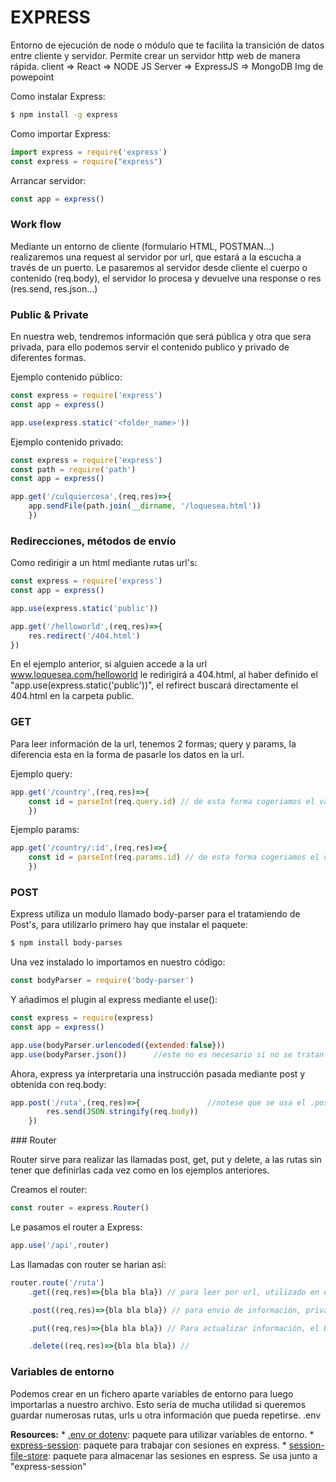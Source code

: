 # EXPRESS
Entorno de ejecución de node o módulo  que te facilita la transición de datos entre cliente y servidor. Permite crear un servidor http web de manera rápida.
client => React => NODE JS Server => ExpressJS => MongoDB
Img de powepoint

Como instalar Express:

```Bash
$ npm install -g express
```

Como importar Express:

```Javascript
import express = require('express')
const express = require("express")
```

Arrancar servidor:

```Javascript
const app = express()
```
### Work flow
Mediante un entorno de cliente (formulario HTML, POSTMAN...) realizaremos una request al servidor por url, que estará a la escucha a través de un puerto.
Le pasaremos al servidor desde cliente el cuerpo o contenido (req.body), el servidor lo procesa y devuelve una response o res (res.send, res.json...)

### Public & Private

En nuestra web, tendremos información que será pública y otra que sera privada, para ello podemos servir el contenido publico y privado de diferentes formas.

Ejemplo contenido público:

```Javascript
const express = require('express')
const app = express()

app.use(express.static('<folder_name>'))
```

Ejemplo contenido privado:

```Javascript
const express = require('express')
const path = require('path')
const app = express()

app.get('/culquiercosa',(req,res)=>{
    app.sendFile(path.join(__dirname, '/loquesea.html'))
    })
```

### Redirecciones, métodos de envío

Como redirigir a un html mediante rutas url's:

```Javascript
const express = require('express')
const app = express()

app.use(express.static('public'))

app.get('/helloworld',(req,res)=>{     
    res.redirect('/404.html')    
})
```
En el ejemplo anterior, si alguien accede a la url www.loquesea.com/helloworld le redirigirá a 404.html, al haber definido el "app.use(express.static('public'))", el refirect buscará directamente el 404.html en la carpeta public.

### GET

Para leer información de la url, tenemos 2 formas; query y params, la diferencia esta en la forma de pasarle los datos en la url. 

Ejemplo query:

```Javascript
app.get('/country',(req,res)=>{
    const id = parseInt(req.query.id) // de esta forma cogeriamos el valor del id de una url tal que así: http://www.loquesea.com/contry?id=3
    })
```

Ejemplo params:

```Javascript
app.get('/country/:id',(req,res)=>{
    const id = parseInt(req.params.id) // de esta forma cogeriamos el valor del id de una url tal que así: http://www.loquesea.com/contry/3
    })
```

### POST

Express utiliza un modulo llamado body-parser para el tratamiendo de Post's, para utilizarlo primero hay que instalar el paquete:

```Bash
$ npm install body-parses
```

Una vez instalado lo importamos en nuestro código:

```Javascript
const bodyParser = require('body-parser')
```

Y añadimos el plugin al express mediante el use():

```Javascript
const express = require(express)
const app = express()

app.use(bodyParser.urlencoded({extended:false}))       
app.use(bodyParser.json())      //este no es necesario si no se tratan jason's
```

Ahora, express ya interpretaria una instrucción pasada mediante post y obtenida con req.body:

```Javascript
app.post('/ruta',(req,res)=>{               //notese que se usa el .post
        res.send(JSON.stringify(req.body))
    })
```

### Router

Router sirve para realizar las llamadas post, get, put y delete, a las rutas sin tener que definirlas cada vez como en los ejemplos anteriores.

Creamos el router:

```Javascript
const router = express.Router()
```

Le pasamos el router a Express:

```Javascript
app.use('/api',router)
```

Las llamadas con router se harian así:

```Javascript
router.route('/ruta')
    .get((req,res)=>{bla bla bla}) // para leer por url, utilizado en el read del CRUD

    .post((req,res)=>{bla bla bla}) // para envio de información, privado, el Create del CRUD

    .put((req,res)=>{bla bla bla}) // Para actualizar información, el Update del CRUD

    .delete((req,res)=>{bla bla bla}) // 
```

### Variables de entorno
Podemos crear en un fichero aparte variables de entorno para luego importarlas a nuestro archivo. Esto sería de mucha utilidad si queremos guardar numerosas rutas, urls u otra información que pueda repetirse. .env

__Resources:__
    * [.env or dotenv](https://www.npmjs.com/package/dotenv): paquete para utilizar variables de entorno.
    * [express-session](https://github.com/expressjs/session): paquete para trabajar con sesiones en express.
    * [session-file-store](https://www.npmjs.com/package/session-file-store): paquete para almacenar las sesiones en espress. Se usa junto a "express-session"

